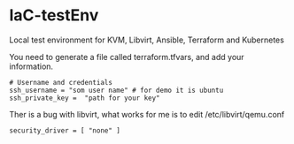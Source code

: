 # IaC-testEnv
Local test environment for KVM, Libvirt, Ansible, Terraform and Kubernetes

You need to generate a file called terraform.tfvars, and add your information.

    # Username and credentials
    ssh_username = "som user name" # for demo it is ubuntu
    ssh_private_key =  "path for your key"


Ther is a bug with libvirt, what works for me is to edit /etc/libvirt/qemu.conf

    security_driver = [ "none" ]
